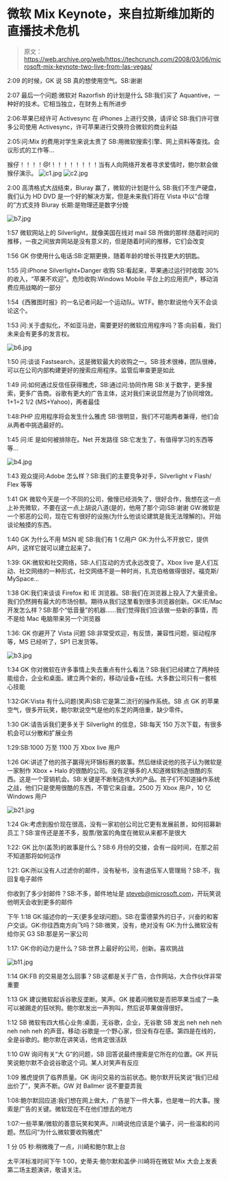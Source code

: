 # 微软 Mix Keynote，来自拉斯维加斯的直播技术危机

> 原文：<https://web.archive.org/web/https://techcrunch.com/2008/03/06/microsoft-mix-keynote-two-live-from-las-vegas/>

2:09 的时候，GK 说 SB 真的想使用空气。SB:谢谢

2:07 最后一个问题:微软对 Razorfish 的计划是什么 SB:我们买了 Aquantive，一种好的技术。它相当独立，在财务上有所进步

2:06:苹果已经许可 Activesync 在 iPhones 上进行交换，请评论 SB:我们许可很多公司使用 Activesync，许可苹果进行交换符合微软的商业利益

2:05:问:Mix 的费用对学生来说太贵了 SB:用微软搜索引擎、网上资料等查找。会议形式的工作等…

猴仔！！！！@!！！！！！！！！当有人向网络开发者寻求爱情时，鲍尔默会做猴仔演示。
![c1.jpg](img/05cd5e716c1ab80569655838ad72ee52.png) ![c2.jpg](img/c46a6311ef12de9bc324879be7f0beed.png)

2:00 高清格式大战结束，Bluray 赢了，微软的计划是什么 SB:我们不生产硬盘，我们认为 HD DVD 是一个好的解决方案，但是未来我们将在 Vista 中以“合理的”方式支持 Bluray 长期:是物理还是数字分娩

![b7.jpg](img/392d0ca6b8ab617d7129ba0f1936473b.png)

1:57 微软网站上的 Silverlight，就像美国在线对 mail SB 所做的那样:随着时间的推移，一夜之间放弃网站是没有意义的，但是随着时间的推移，它们会改变

1:56 GK 你使用什么电话:SB:定期更换，随着年龄的增长寻找更大的钥匙。

1:55 问:iPhone Silverlight+Danger 收购 SB:看起来，苹果通过运行时收取 30%的收入，“苹果不欢迎”。危险收购:Windows Mobile 平台上的应用资产，移动消费应用战略的一部分

1:54《西雅图时报》的一名记者问起一个运动队。WTF。鲍尔默说他今天不会谈论这个。

 1:53 问:关于虚拟化，不如亚马逊，需要更好的微软应用程序吗？答:向前看，我们未来会有更多的发言权。

![b6.jpg](img/b0e915339d99c5f85b18cb7d2a7125fd.png)

1:50 问:谈谈 Fastsearch，这是微软最大的收购之一。SB:技术很棒，团队很棒，可以在公司内部构建更好的搜索应用程序。监管后审查更是如此

1:49 问:如何通过反信任获得雅虎，SB:通过问:协同作用 SB:关于数字，更多搜索，更多广告商。谷歌有更大的广告主体，这对我们来说显然是为了协同增效。1+1=2 1/2 (MS+Yahoo)，两者最佳

1:48:PHP 应用程序将会发生什么雅虎 SB:很明显，我们不可能两者兼得，他们会从两者中挑选最好的。

1:45 问:IE 是如何被排除在。Net 开发路径 SB:它发生了，有值得学习的东西等等…

![b4.jpg](img/3a013c10bf2ecfcda115841094da3ea5.png)

1:43 观众提问:Adobe 怎么样？SB:我们的主要竞争对手，Silverlight v Flash/ Flex 等等

1:41 GK 微软今天是一个不同的公司，傲慢已经消失了，很好合作，我想在这一点上补充微软，不要在这一点上胡说八道(是的，他用了那个词)SB:谢谢 GW:微软是一个邪恶的公司，现在它有很好的设施(为什么他谈论建筑是我无法理解的)。开始谈论触摸的东西。

1:40 GK 为什么不用 MSN 呢 SB:我们有 1 亿用户 GK:为什么不开放它，提供 API，这样它就可以建立起来了。

1:39: GK:微软和社交网络，SB:人们互动的方式永远改变了。Xbox live 是人们互动、社交网络的一种形式，社交网络不是一种时尚，扎克伯格做得很好。福克斯/ MySpace…

1:38 GK:我们来谈谈 Firefox 和 IE 浏览器。SB:我们在浏览器上投入了大量资金。我们仍然拥有最大的市场份额。期待从我们这里看到很多浏览器创新。GK:IE/Mac 开发怎么样？SB:那个“低音量”的机器……我们觉得我们应该做一些新的事情，而不是给 Mac 电脑带来另一个浏览器

1:36: GK 你避开了 Vista 问题 SB:非常受欢迎，有反馈，兼容性问题，驱动程序等，MS 已经听了，SP1 已发货等。

![b3.jpg](img/2df3b3992d7b78256577455ffde2754d.png)

1:34 GK 你对微软在许多事情上失去重点有什么看法？SB:我们已经建立了两种技能组合，企业和桌面。建立两个新的，移动/设备+在线。大多数公司只有一套核心技能

1:32:GK:Vista 有什么问题(笑声)SB:它是第二流行的操作系统。SB 点 GK 的苹果空气，很多开玩笑，鲍尔默说空气是他的东芝的两倍重，缺少零件。

1:30 GK:请告诉我们更多关于 Silverlight 的信息，SB:每天 150 万次下载，有很多机会可以分散和扩展业务

1:29:SB:1000 万至 1100 万 Xbox live 用户

1:26 GK:讲述了他的孩子赢得光环锦标赛的故事。然后继续说他的孩子认为微软是一家制作 Xbox + Halo 的很酷的公司。没有足够多的人知道微软制造很酷的东西。这是一个营销机会。SB:关键是不断制造伟大的产品。孩子们不知道操作系统之战，他们只是使用很酷的东西，不管它来自谁。2500 万 Xbox 用户，10 亿 Windows 用户

![b21.jpg](img/bf0951dc5b7cb600bdc99ad746d092c2.png)

1:24 Gk:考虑到股价现在很高，没有一家初创公司比它更有发展前景，如何招募新员工？SB:宣传还是差不多，股票/致富的角度在微软从来都不是很大

1:22: GK 比尔(盖茨)的故事是什么？SB:6 月份的交接，会有一段时间，在那之前不知道那将如何运作

1:21: GK:所以没有人过滤你的邮件，没有秘书，没有退伍军人管理局？SB:不，我回复电子邮件

你收到了多少封邮件？SB:不多，邮件地址是 steveb@microsoft.com，开玩笑说他明天会收到更多的邮件

下午 1:18 GK:描述你的一天(更多垒球问题)。SB:在雷德蒙外的日子，兴奋的和客户交谈。GK:你往西南方向飞吗？SB:微笑，没有，绝对没有 GK:为什么微软没有给你买 G3 SB:那是另一家公司

1:17: GK:你的动力是什么？SB:世界上最好的公司，创新。喜欢挑战

![b11.jpg](img/81b7828cd2d4c4cb564ed532210149a0.png)

1:14 GK:FB 的交易是怎么回事？SB:这都是关于广告，合作网站，大合作伙伴非常重要

1:13 GK 建议微软起诉谷歌反垄断。笑声。GK 接着问微软是否把苹果当成了一条可以被踢走的狂吠狗。鲍尔默发出一声狗叫，然后说苹果做得很好。

1:12 SB 微软有四大核心业务:桌面，无谷歌，企业，无谷歌 SB 发出 neh neh neh neh neh neh 的声音。移动:谷歌是一个野心家，但没有存在感。第四是在线的，全是谷歌的。鲍尔默在讲笑话，他肯定很活跃

1:10 GW 询问有关“大 G”的问题，SB 回答说最终搜索是它所在的位置。GK 开玩笑说鲍尔默不会说谷歌这个词。某人对笑声有反应

1:09 雅虎提供了临界质量。GK 询问交易的当前状态。鲍尔默开玩笑说“我们已经出价了”，笑声不断。GW 对 Ballmer 说不要耍弄我

1:08:鲍尔默回应道:我们想在网上做大，广告是下一件大事，也是唯一的大事。搜索是广告的关键。微软现在不在他们想去的地方

1:07:一些苹果/微软的善意玩笑和笑声。川崎说他应该是个骗子，问一些温和的问题。然后问“为什么微软要收购雅虎”

1 分 05 秒:稍微晚了一点，川崎和鲍尔默上台

太平洋标准时间下午 1:00，史蒂夫·鲍尔默和盖伊·川崎将在微软 Mix 大会上发表第二场主题演讲，敬请关注。